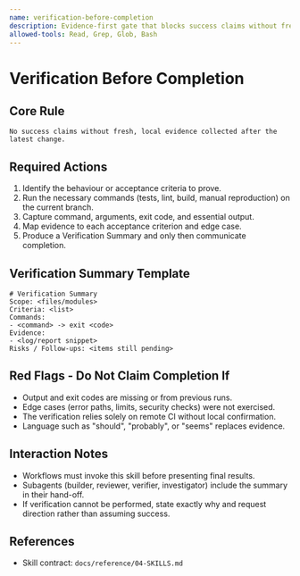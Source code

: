 ```yaml
---
name: verification-before-completion
description: Evidence-first gate that blocks success claims without fresh verification. Use before claiming completion, marking tasks as done, declaring fixes complete, or stating readiness without verification evidence. Apply before saying "done", "fixed", or "ready".
allowed-tools: Read, Grep, Glob, Bash
---
```


# Verification Before Completion

## Core Rule
```
No success claims without fresh, local evidence collected after the latest change.
```

## Required Actions
1. Identify the behaviour or acceptance criteria to prove.
2. Run the necessary commands (tests, lint, build, manual reproduction) on the current branch.
3. Capture command, arguments, exit code, and essential output.
4. Map evidence to each acceptance criterion and edge case.
5. Produce a Verification Summary and only then communicate completion.

## Verification Summary Template
```
# Verification Summary
Scope: <files/modules>
Criteria: <list>
Commands:
- <command> -> exit <code>
Evidence:
- <log/report snippet>
Risks / Follow-ups: <items still pending>
```

## Red Flags - Do Not Claim Completion If
- Output and exit codes are missing or from previous runs.
- Edge cases (error paths, limits, security checks) were not exercised.
- The verification relies solely on remote CI without local confirmation.
- Language such as "should", "probably", or "seems" replaces evidence.

## Interaction Notes
- Workflows must invoke this skill before presenting final results.
- Subagents (builder, reviewer, verifier, investigator) include the summary in their hand-off.
- If verification cannot be performed, state exactly why and request direction rather than assuming success.

## References
- Skill contract: `docs/reference/04-SKILLS.md`
